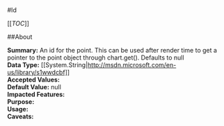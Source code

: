 #Id

[[_TOC_]]

##About

**Summary:**  An id for the point. This can be used after render time to get a pointer to the point object through chart.get(). Defaults to null   
**Data Type:** [[System.String|http://msdn.microsoft.com/en-us/library/s1wwdcbf]]  
**Accepted Values:**   
**Default Value:** null  
**Impacted Features:**   
**Purpose:**   
**Usage:**   
**Caveats:**   

